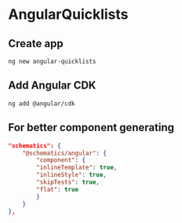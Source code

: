 # AngularQuicklists


## Create app
`ng new angular-quicklists`

## Add Angular CDK
`ng add @angular/cdk`

## For better component generating
```json
"schematics": {
    "@schematics/angular": {
        "component": {
        "inlineTemplate": true,
        "inlineStyle": true,
        "skipTests": true,
        "flat": true
        }
    }        
},
```